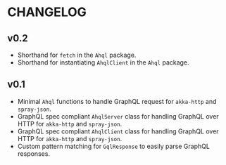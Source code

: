 # CHANGELOG

## v0.2

- Shorthand for `fetch` in the `Ahql` package.
- Shorthand for instantiating `AhqlClient` in the `Ahql` package.

## v0.1

- Minimal `Ahql` functions to handle GraphQL request for `akka-http` and `spray-json`.
- GraphQL spec compliant `AhqlServer` class for handling GraphQL over HTTP for `akka-http` and `spray-json`.
- GraphQL spec compliant `AhqlClient` class for handling GraphQL over HTTP for `akka-http` and `spray-json`.
- Custom pattern matching for `GqlResponse` to easily parse GraphQL responses.
